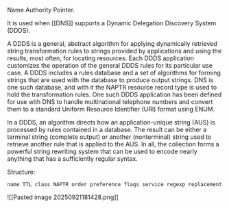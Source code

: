 Name Authority Pointer. 

It is used when [[DNS]] supports a Dynamic Delegation Discovery System (DDDS).

A DDDS is a general, abstract algorithm for applying dynamically retrieved string transformation rules to strings provided by applications and using the results, most often, for locating resources. Each DDDS application customizes the operation of the general DDDS rules for its particular use case. A DDDS includes a rules database and a set of algorithms for forming strings that are used with the database to produce output strings. DNS is one such database, and with it the NAPTR resource record type is used to hold the transformation rules. One such DDDS application has been defined for use with DNS to handle multinational telephone numbers and convert them to a standard Uniform Resource Identifier (URI) format using ENUM.

In a DDDS, an algorithm directs how an application-unique string (AUS) is processed by rules contained in a database. The result can be either a terminal string (complete output) or another (nonterminal) string used to retrieve another rule that is applied to the AUS. In all, the collection forms a powerful string rewriting system that can be used to encode nearly anything that has a sufficiently regular syntax. 

Structure:
```
name TTL class NAPTR order preference flags service regexp replacement
```

![[Pasted image 20250921181428.png]]